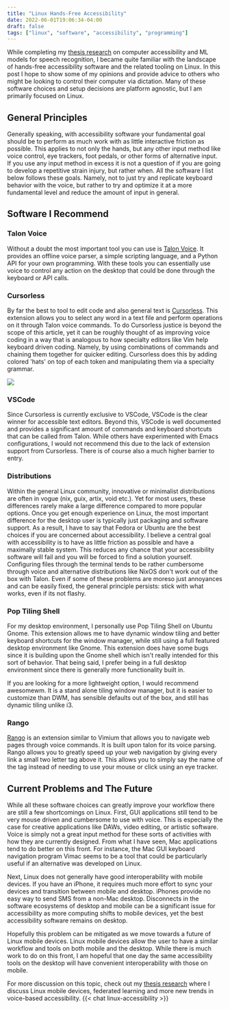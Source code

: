 ```yaml
---
title: "Linux Hands-Free Accessibility"
date: 2022-06-01T19:06:34-04:00
draft: false
tags: ["linux", "software", "accessibility", "programming"]
---
```


While completing my [thesis research](https://github.com/c-loftus/princeton-Thesis) on computer accessibility and ML models for speech recognition, I became quite familiar with the landscape of hands-free accessibility software and the related tooling on Linux. In this post I hope to show some of my opinions and provide advice to others who might be looking to control their computer via dictation. Many of these software choices and setup decisions are platform agnostic, but I am primarily focused on Linux.

## General Principles

Generally speaking, with accessibility software your fundamental goal should be to perform as much work with as little interactive friction as possible. This applies to not only the hands, but any other input method like voice control, eye trackers, foot pedals, or other forms of alternative input. If you use any input method in excess it is not a question of if you are going to develop a repetitive strain injury, but rather when. All the software I list below follows these goals. Namely, not to just try and replicate keyboard behavior with the voice, but rather to try and optimize it at a more fundamental level and reduce the amount of input in general.

## Software I Recommend

### Talon Voice

Without a doubt the most important tool you can use is [Talon Voice](https://talonvoice.com/). It provides an offline voice parser, a simple scripting language, and a Python API for your own programming. With these tools you can essentially use voice to control any action on the desktop that could be done through the keyboard or API calls.

### Cursorless

By far the best to tool to edit code and also general text is [Cursorless](https://github.com/cursorless-dev/cursorless). This extension allows you to select any word in a text file and perform operations on it through Talon voice commands. To do Cursorless justice is beyond the scope of this article, yet it can be roughly thought of as improving voice coding in a way that is analogous to how specialty editors like Vim help keyboard driven coding. Namely, by using combinations of commands and chaining them together for quicker editing. Cursorless does this by adding colored 'hats' on top of each token and manipulating them via a specialty grammar.

![](https://www.cursorless.org/docs/assets/images/tryWrapFine-9655118ff42de230357781ce5691079c.gif)

### VSCode

Since Cursorless is currently exclusive to VSCode, VSCode is the clear winner for accessible text editors. Beyond this, VSCode is well documented and provides a significant amount of commands and keyboard shortcuts that can be called from Talon. While others have experimented with Emacs configurations, I would not recommend this due to the lack of extension support from Cursorless. There is of course also a much higher barrier to entry.

### Distributions

Within the general Linux community, innovative or minimalist distributions are often in vogue (nix, guix, artix, void etc.). Yet for most users, these differences rarely make a large difference compared to more popular options. Once you get enough experience on Linux, the most important difference for the desktop user is typically just packaging and software support. As a result, I have to say that Fedora or Ubuntu are the best choices if you are concerned about accessibility. I believe a central goal with accessibility is to have as little friction as possible and have a maximally stable system. This reduces any chance that your accessibility software will fail and you will be forced to find a solution yourself. Configuring files through the terminal tends to be rather cumbersome through voice and alternative distributions like NixOS don't work out of the box with Talon. Even if some of these problems are moreso just annoyances and can be easily fixed, the general principle persists: stick with what works, even if its not flashy.

<!-- ### Window Managers
Contrary to the popular belief of beginners on Linux, your distribution does not determine your window manager.  Once again, I think that stability is important when choosing your window manager. However at the same time, I believe that it is extremely important to choose a window manager or a desktop environment that can be easily controlled through keyboard commands. This makes it much easier to create custom behavior through talon   scripts.

#### DWM and other Tilings Window Managers
 While many do not like how light weight it is, DWM has a lot of great benefits. It is extremely easy to rebind keys and essentially every action in the window manager can be controlled through a keyboard combination. Additionally, considering the fact windows tile dynamically, it is much easier to resize windows then it would be on a stacking window manager. Obviously though there are a few major downsides to DWM. Considering the customization has to be done through the source code, it can easily disrupt the stability of a system. Additionally you also have to bind external keyboard shortcuts in a program like sxhkd.  Overall, while I would not recommend DWM  I think it is important to remark of it, since I believe that it has some notable benefits.

  Generally speaking, i3  And other tiling window mangers  have many of the same benefits and downsides.  They can automate window resizing and in doing so streamline your workflow. However, the time spent customizing may prove to be a hassle. -->

### Pop Tiling Shell

For my desktop environment, I personally use Pop Tiling Shell on Ubuntu Gnome. This extension allows me to have dynamic window tiling and better keyboard shortcuts for the window manager, while still using a full featured desktop environment like Gnome. This extension does have some bugs since it is building upon the Gnome shell which isn't really intended for this sort of behavior. That being said, I prefer being in a full desktop environment since there is generally more functionality built in.

If you are looking for a more lightweight option, I would recommend awesomewm. It is a stand alone tiling window manager, but it is easier to customize than DWM, has sensible defaults out of the box, and still has dynamic tiling unlike i3.

### Rango

[Rango](https://github.com/david-tejada/rango) is an extension similar to Vimium that allows you to navigate web pages through voice commands. It is built upon talon for its voice parsing. Rango allows you to greatly speed up your web navigation by giving every link a small two letter tag above it. This allows you to simply say the name of the tag instead of needing to use your mouse or click using an eye tracker.

## Current Problems and The Future

While all these software choices can greatly improve your workflow there are still a few shortcomings on Linux. First, GUI applications still tend to be very mouse driven and cumbersome to use with voice. This is especially the case for creative applications like DAWs, video editing, or artistic software. Voice is simply not a great input method for these sorts of activities with how they are currently designed. From what I have seen, Mac applications tend to do better on this front. For instance, the Mac GUI keyboard navigation program Vimac seems to be a tool that could be particularly useful if an alternative was developed on Linux.

Next, Linux does not generally have good interoperability with mobile devices. If you have an iPhone, it requires much more effort to sync your devices and transition between mobile and desktop. iPhones provide no easy way to send SMS from a non-Mac desktop. Disconnects in the software ecosystems of desktop and mobile can be a significant issue for accessibility as more computing shifts to mobile devices, yet the best accessibility software remains on desktop.

Hopefully this problem can be mitigated as we move towards a future of Linux mobile devices. Linux mobile devices allow the user to have a similar workflow and tools on both mobile and the desktop. While there is much work to do on this front, I am hopeful that one day the same accessibility tools on the desktop will have convenient interoperability with those on mobile.

For more discussion on this topic, check out my [thesis research](https://github.com/c-loftus/princeton-Thesis) where I discuss Linux mobile devices, federated learning and more new trends in voice-based accessibility.
{{< chat linux-accessibility >}}
